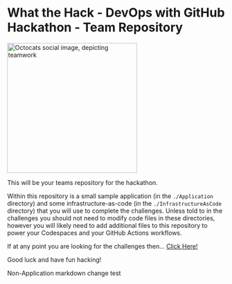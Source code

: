 # What the Hack - DevOps with GitHub Hackathon - Team Repository

<img src="https://octodex.github.com/images/socialite.jpg" height=300 width=300 alt="Octocats social image, depicting teamwork"></img>

This will be your teams repository for the hackathon. 

Within this repository is a small sample application (in the `./Application` directory) and some infrastructure-as-code (in the `./InfrastructureAsCode` directory) that you will use to complete the challenges. Unless told to in the challenges you should not need to modify code files in these directories, however you will likely need to add additional files to this repository to power your Codespaces and your GitHub Actions workflows.

If at any point you are looking for the challenges then... [Click Here!](https://aka.ms/wth-github)

Good luck and have fun hacking!

Non-Application markdown change test
